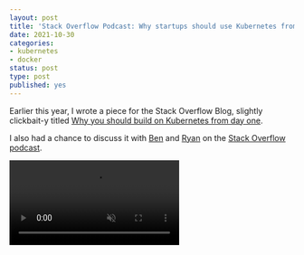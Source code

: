 ```yaml
---
layout: post
title: 'Stack Overflow Podcast: Why startups should use Kubernetes from day one'
date: 2021-10-30 
categories:
- kubernetes
- docker
status: post
type: post
published: yes	
---
```


Earlier this year, I wrote a piece for the Stack Overflow Blog, slightly clickbait-y titled [Why you should build on Kubernetes from day one](https://stackoverflow.blog/2021/07/21/why-you-should-build-on-kubernetes-from-day-one/).

I also had a chance to discuss it with [Ben](https://stackoverflow.blog/author/benpopper/) and [Ryan](https://stackoverflow.blog/author/rdonovan) on the [Stack Overflow podcast](https://stackoverflow.blog/2021/07/27/podcast-361-why-startups-should-use-kubernetes-from-day-one/).


<video muted="muted" src="https://dms.licdn.com/playlist/C5605AQES6GUgKE5r6w/mp4-720p-30fp-crf28/0/1627480818013?e=1635692400&amp;v=beta&amp;t=OSLiO-v8VAfXriclMKBaAF4WraO6d1wYPi-1GOO-TQ8" autoplay="autoplay"></video>

